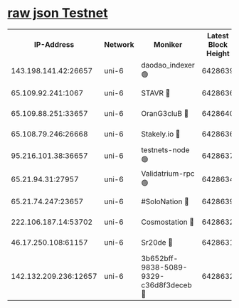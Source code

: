 [raw json Testnet](https://rpc-check.junot.stavr.tech/junot/rpc-junot-result.json)
=


<table><tr><th>IP-Address</th><th>Network</th><th>Moniker</th><th>Latest Block Height</th><th>Earliest Block Height</th><th>Catching Up</th><th>Tx Index</th><th>Voting Power</th><th>Scan Time</th></tr><tr><td>143.198.141.42:26657</td><td>uni-6</td><td>daodao_indexer 🟢</td><td>6428639</td><td>1</td><td>False</td><td>off</td><td>0</td><td>2023-12-26T06:48:04.691417232UTC</td></tr><tr><td>65.109.92.241:1067</td><td>uni-6</td><td>STAVR 🔴</td><td>6428636</td><td>1138541</td><td>False</td><td>on</td><td>6042</td><td>2023-12-26T06:47:54.402429500UTC</td></tr><tr><td>65.109.88.251:33657</td><td>uni-6</td><td>OranG3cluB 🔴</td><td>6428640</td><td>1138541</td><td>False</td><td>on</td><td>11</td><td>2023-12-26T06:48:09.171145353UTC</td></tr><tr><td>65.108.79.246:26668</td><td>uni-6</td><td>Stakely.io 🔴</td><td>6428636</td><td>1570872</td><td>False</td><td>on</td><td>1358933</td><td>2023-12-26T06:47:54.793002358UTC</td></tr><tr><td>95.216.101.38:36657</td><td>uni-6</td><td>testnets-node 🟢</td><td>6428637</td><td>1615130</td><td>False</td><td>on</td><td>0</td><td>2023-12-26T06:47:57.211686069UTC</td></tr><tr><td>65.21.94.31:27957</td><td>uni-6</td><td>Validatrium-rpc 🟢</td><td>6428634</td><td>2943363</td><td>False</td><td>on</td><td>0</td><td>2023-12-26T06:47:49.902063642UTC</td></tr><tr><td>65.21.74.247:23657</td><td>uni-6</td><td>#SoloNation 🔴</td><td>6428639</td><td>5208001</td><td>False</td><td>on</td><td>112</td><td>2023-12-26T06:48:03.817412338UTC</td></tr><tr><td>222.106.187.14:53702</td><td>uni-6</td><td>Cosmostation 🔴</td><td>6428632</td><td>5344501</td><td>False</td><td>on</td><td>110003</td><td>2023-12-26T06:47:47.530145121UTC</td></tr><tr><td>46.17.250.108:61157</td><td>uni-6</td><td>Sr20de 🔴</td><td>6428631</td><td>5727371</td><td>False</td><td>on</td><td>28</td><td>2023-12-26T06:47:41.802919105UTC</td></tr><tr><td>142.132.209.236:12657</td><td>uni-6</td><td>3b652bff-9838-5089-9329-c36d8f3deceb 🔴</td><td>6428632</td><td>6421280</td><td>False</td><td>on</td><td>157563</td><td>2023-12-26T06:47:46.131898451UTC</td></tr></table>